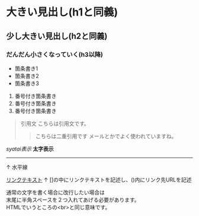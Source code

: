 # 大きい見出し(h1と同義)
## 少し大きい見出し(h2と同義)
### だんだん小さくなっていく(h3以降)

- 箇条書き1
- 箇条書き2
- 箇条書き3

1. 番号付き箇条書き
1. 番号付き箇条書き
1. 番号付き箇条書き

> 引用文
> こちらは引用文です。
>> こちらは二重引用です
>> メールとかでよく使われていますね。

*syatai表示*
**太字表示**

---

↑
水平線

[リンクテキスト](https://morijyobi.ac.jp)
↑
[]の中にリンクテキストを記述し、()内にリンク先URLを記述

通常の文字を書く場合に改行したい場合は  
末尾に半角スペースを２つ入れてあげる必要があります。  
HTMLでいうところの\<br>と同じ意味です。
